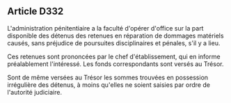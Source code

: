 Article D332
----
L'administration pénitentiaire a la faculté d'opérer d'office sur la part
disponible des détenus des retenues en réparation de dommages matériels causés,
sans préjudice de poursuites disciplinaires et pénales, s'il y a lieu.

Ces retenues sont prononcées par le chef d'établissement, qui en informe
préalablement l'intéressé. Les fonds correspondants sont versés au Trésor.

Sont de même versées au Trésor les sommes trouvées en possession irrégulière des
détenus, à moins qu'elles ne soient saisies par ordre de l'autorité judiciaire.
